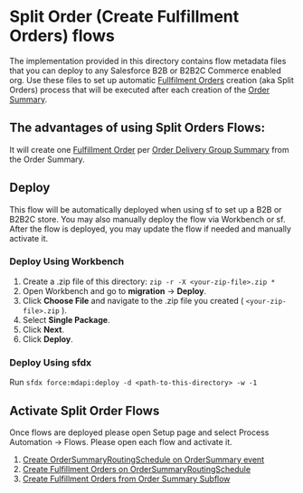 # Split Order (Create Fulfillment Orders) flows

The implementation provided in this directory contains flow metadata files that you can deploy to any Salesforce B2B or B2B2C Commerce enabled org. Use these files to set up automatic [Fullfilment Orders](https://help.salesforce.com/s/articleView?id=sf.om_fulfillment_objects.htm&type=5) creation (aka Split Orders) process that will be executed after each creation of the [Order Summary](https://help.salesforce.com/s/articleView?id=sf.om_order_summary_fields.htm&type=5).

## The advantages of using Split Orders Flows:

It will create one [Fulfillment Order](https://help.salesforce.com/s/articleView?id=sf.om_fulfillment_order_fields.htm&type=5) per [Order Delivery Group Summary](https://help.salesforce.com/s/articleView?id=sf.om_order_delivery_group_summary_fields.htm&type=5) from the Order Summary.

## Deploy

This flow will be automatically deployed when using sf to set up a B2B or B2B2C store. You may also manually deploy the flow via Workbench or sf.
After the flow is deployed, you may update the flow if needed and manually activate it.

### Deploy Using Workbench

1.  Create a .zip file of this directory:
    `zip -r -X <your-zip-file>.zip *`
2.  Open Workbench and go to **migration** -> **Deploy**.
3.  Click **Choose File** and navigate to the .zip file you created ( `<your-zip-file>.zip` ).
4.  Select **Single Package**.
5.  Click **Next**.
6.  Click **Deploy**.

### Deploy Using sfdx

Run `sfdx force:mdapi:deploy -d <path-to-this-directory> -w -1`

## Activate Split Order Flows

Once flows are deployed please open Setup page and select Process Automation -> Flows. Please open each flow and activate it.

1. [Create OrderSummaryRoutingSchedule on OrderSummary event](flows/Create_OrderSummaryRoutingSchedule_on_OrderSummary_event.flow)
2. [Create Fulfillment Orders on OrderSummaryRoutingSchedule](flows/Create_Fulfillment_Orders_on_OrderSummaryRoutingSchedule.flow)
3. [Create Fulfillment Orders from Order Summary Subflow](flows/Create_Fulfillment_Orders_from_Order_Summary_Subflow.flow)
